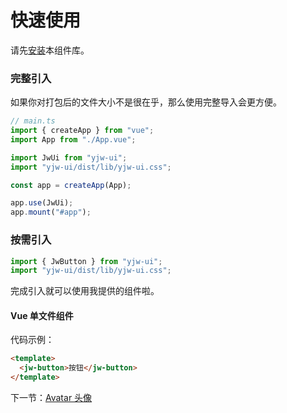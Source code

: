 # 快速使用

请先[安装](#/doc/install)本组件库。

### 完整引入

如果你对打包后的文件大小不是很在乎，那么使用完整导入会更方便。

```javascript
// main.ts
import { createApp } from "vue";
import App from "./App.vue";

import JwUi from "yjw-ui";
import "yjw-ui/dist/lib/yjw-ui.css";

const app = createApp(App);

app.use(JwUi);
app.mount("#app");
```

### 按需引入

```javascript
import { JwButton } from "yjw-ui";
import "yjw-ui/dist/lib/yjw-ui.css";
```

完成引入就可以使用我提供的组件啦。

#### Vue 单文件组件

代码示例：

```html
<template>
  <jw-button>按钮</jw-button>
</template>
```

下一节：[Avatar 头像](#/doc/avatar)
